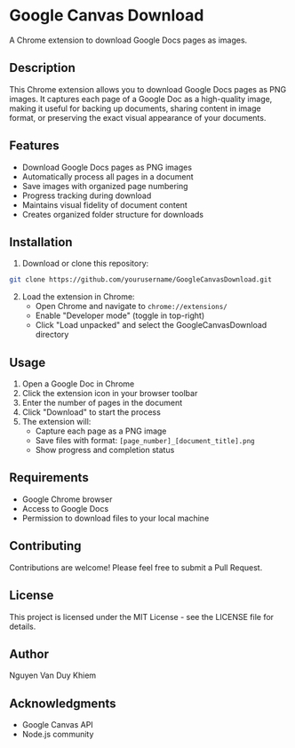 # Google Canvas Download

A Chrome extension to download Google Docs pages as images.

## Description

This Chrome extension allows you to download Google Docs pages as PNG images. It captures each page of a Google Doc as a high-quality image, making it useful for backing up documents, sharing content in image format, or preserving the exact visual appearance of your documents.

## Features

- Download Google Docs pages as PNG images
- Automatically process all pages in a document
- Save images with organized page numbering
- Progress tracking during download
- Maintains visual fidelity of document content
- Creates organized folder structure for downloads

## Installation

1. Download or clone this repository:
```bash
git clone https://github.com/yourusername/GoogleCanvasDownload.git
```

2. Load the extension in Chrome:
   - Open Chrome and navigate to `chrome://extensions/`
   - Enable "Developer mode" (toggle in top-right)
   - Click "Load unpacked" and select the GoogleCanvasDownload directory

## Usage

1. Open a Google Doc in Chrome
2. Click the extension icon in your browser toolbar
3. Enter the number of pages in the document
4. Click "Download" to start the process
5. The extension will:
   - Capture each page as a PNG image
   - Save files with format: `[page_number]_[document_title].png`
   - Show progress and completion status

## Requirements

- Google Chrome browser
- Access to Google Docs
- Permission to download files to your local machine

## Contributing

Contributions are welcome! Please feel free to submit a Pull Request.

## License

This project is licensed under the MIT License - see the LICENSE file for details.

## Author

Nguyen Van Duy Khiem

## Acknowledgments

- Google Canvas API
- Node.js community